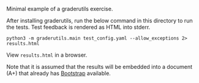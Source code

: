 Minimal example of a graderutils exercise.

After installing graderutils, run the below command in this directory to run the tests.
Test feedback is rendered as HTML into stderr.
```
python3 -m graderutils.main test_config.yaml --allow_exceptions 2> results.html
```
View `results.html` in a browser.

Note that it is assumed that the results will be embedded into a document (A+) that already has [Bootstrap](https://getbootstrap.com/) available.
